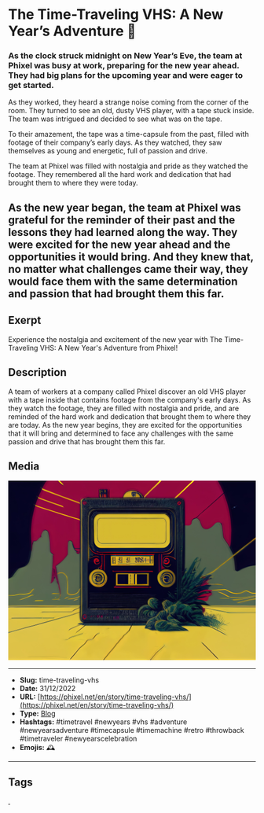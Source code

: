 # The Time-Traveling VHS: A New Year’s Adventure 📼
### As the clock struck midnight on New Year’s Eve, the team at Phixel was busy at work, preparing for the new year ahead. They had big plans for the upcoming year and were eager to get started.
As they worked, they heard a strange noise coming from the corner of the room. They turned to see an old, dusty VHS player, with a tape stuck inside. The team was intrigued and decided to see what was on the tape.

To their amazement, the tape was a time-capsule from the past, filled with footage of their company’s early days. As they watched, they saw themselves as young and energetic, full of passion and drive.

The team at Phixel was filled with nostalgia and pride as they watched the footage. They remembered all the hard work and dedication that had brought them to where they were today.

As the new year began, the team at Phixel was grateful for the reminder of their past and the lessons they had learned along the way. They were excited for the new year ahead and the opportunities it would bring. And they knew that, no matter what challenges came their way, they would face them with the same determination and passion that had brought them this far.
------------
## Exerpt
Experience the nostalgia and excitement of the new year with The Time-Traveling VHS: A New Year's Adventure from Phixel!
## Description
A team of workers at a company called Phixel discover an old VHS player with a tape inside that contains footage from the company's early days. As they watch the footage, they are filled with nostalgia and pride, and are reminded of the hard work and dedication that brought them to where they are today. As the new year begins, they are excited for the opportunities that it will bring and determined to face any challenges with the same passion and drive that has brought them this far.
## Media
<img src="media/eb740791/time-traveling-vhs.jpg">

------------
- **Slug:** time-traveling-vhs
- **Date:** 31/12/2022
- **URL:** [https://phixel.net/en/story/time-traveling-vhs/](https://phixel.net/en/story/time-traveling-vhs/)
- **Type:** [Blog](#blog)
- **Hashtags:** #timetravel #newyears #vhs #adventure #newyearsadventure #timecapsule #timemachine #retro #throwback #timetraveler #newyearscelebration
- **Emojis:** 🕰

------------
## Tags
[ ](# )
